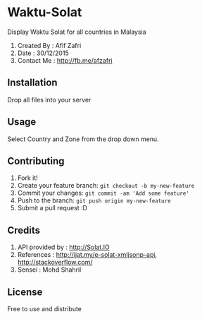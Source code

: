# Waktu-Solat

Display Waktu Solat for all countries in Malaysia

1. Created By : Afif Zafri
2. Date : 30/12/2015
3. Contact Me : http://fb.me/afzafri

## Installation

Drop all files into your server

## Usage

Select Country and Zone from the drop down menu.

## Contributing

1. Fork it!
2. Create your feature branch: `git checkout -b my-new-feature`
3. Commit your changes: `git commit -am 'Add some feature'`
4. Push to the branch: `git push origin my-new-feature`
5. Submit a pull request :D

## Credits

1. API provided by : http://Solat.IO
2. References :  http://ijat.my/e-solat-xmljsonp-api, http://stackoverflow.com/
3. Sensei : Mohd Shahril

## License

Free to use and distribute
